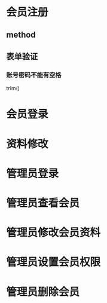 # 会员注册  
## method
## 表单验证
### 账号密码不能有空格
trim()
# 会员登录  
# 资料修改  
# 管理员登录  
# 管理员查看会员  
# 管理员修改会员资料  
# 管理员设置会员权限  
# 管理员删除会员

